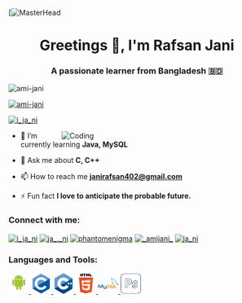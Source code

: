 [![MasterHead](https://mir-s3-cdn-cf.behance.net/project_modules/max_1200/79731568097599.5b50bca477735.jpg)
<h1 align="center">Greetings 👋, I'm Rafsan Jani</h1>
<h3 align="center">A passionate learner from Bangladesh 🇧🇩</h3>

<p align="left"> <img src="https://komarev.com/ghpvc/?username=ami-jani&label=Profile%20views&color=0e75b6&style=flat" alt="ami-jani" /> </p>

<p align="left"> <a href="https://github.com/ryo-ma/github-profile-trophy"><img src="https://github-profile-trophy.vercel.app/?username=ami-jani" alt="ami-jani" /></a> </p>

<p align="left"> <a href="https://twitter.com/i_ja_ni" target="blank"><img src="https://img.shields.io/twitter/follow/i_ja_ni?logo=twitter&style=for-the-badge" alt="i_ja_ni" /></a> </p>
<img align = "Right" alt = "Coding" width = "400" src = "https://i.ytimg.com/vi/GHN08lhnJQI/hq720.jpg?sqp=-oaymwEhCK4FEIIDSFryq4qpAxMIARUAAAAAGAElAADIQj0AgKJD&rs=AOn4CLAD5A2g035xWKPXjWueaDF_qHWUDw" >

- 🌱 I’m currently learning **Java, MySQL**

- 💬 Ask me about **C, C++**

- 📫 How to reach me **janirafsan402@gmail.com**

- ⚡ Fun fact **I love to anticipate the probable future.**

<h3 align="left">Connect with me:</h3>
<p align="left">
<a href="https://twitter.com/i_ja_ni" target="blank"><img align="center" src="https://raw.githubusercontent.com/rahuldkjain/github-profile-readme-generator/master/src/images/icons/Social/twitter.svg" alt="i_ja_ni" height="30" width="40" /></a>
<a href="https://instagram.com/ja_._ni" target="blank"><img align="center" src="https://raw.githubusercontent.com/rahuldkjain/github-profile-readme-generator/master/src/images/icons/Social/instagram.svg" alt="ja_._ni" height="30" width="40" /></a>
<a href="https://www.codechef.com/users/phantomenigma" target="blank"><img align="center" src="https://cdn.jsdelivr.net/npm/simple-icons@3.1.0/icons/codechef.svg" alt="phantomenigma" height="30" width="40" /></a>
<a href="https://codeforces.com/profile/_amijani_" target="blank"><img align="center" src="https://raw.githubusercontent.com/rahuldkjain/github-profile-readme-generator/master/src/images/icons/Social/codeforces.svg" alt="_amijani_" height="30" width="40" /></a>
<a href="https://www.leetcode.com/ja_ni" target="blank"><img align="center" src="https://raw.githubusercontent.com/rahuldkjain/github-profile-readme-generator/master/src/images/icons/Social/leet-code.svg" alt="ja_ni" height="30" width="40" /></a>
</p>

<h3 align="left">Languages and Tools:</h3>
<p align="left"> <a href="https://developer.android.com" target="_blank" rel="noreferrer"> <img src="https://raw.githubusercontent.com/devicons/devicon/master/icons/android/android-original-wordmark.svg" alt="android" width="40" height="40"/> </a> <a href="https://www.cprogramming.com/" target="_blank" rel="noreferrer"> <img src="https://raw.githubusercontent.com/devicons/devicon/master/icons/c/c-original.svg" alt="c" width="40" height="40"/> </a> <a href="https://www.w3schools.com/cpp/" target="_blank" rel="noreferrer"> <img src="https://raw.githubusercontent.com/devicons/devicon/master/icons/cplusplus/cplusplus-original.svg" alt="cplusplus" width="40" height="40"/> </a> <a href="https://www.w3.org/html/" target="_blank" rel="noreferrer"> <img src="https://raw.githubusercontent.com/devicons/devicon/master/icons/html5/html5-original-wordmark.svg" alt="html5" width="40" height="40"/> </a> <a href="https://www.mysql.com/" target="_blank" rel="noreferrer"> <img src="https://raw.githubusercontent.com/devicons/devicon/master/icons/mysql/mysql-original-wordmark.svg" alt="mysql" width="40" height="40"/> </a> <a href="https://www.photoshop.com/en" target="_blank" rel="noreferrer"> <img src="https://raw.githubusercontent.com/devicons/devicon/master/icons/photoshop/photoshop-line.svg" alt="photoshop" width="40" height="40"/> </a> </p>

